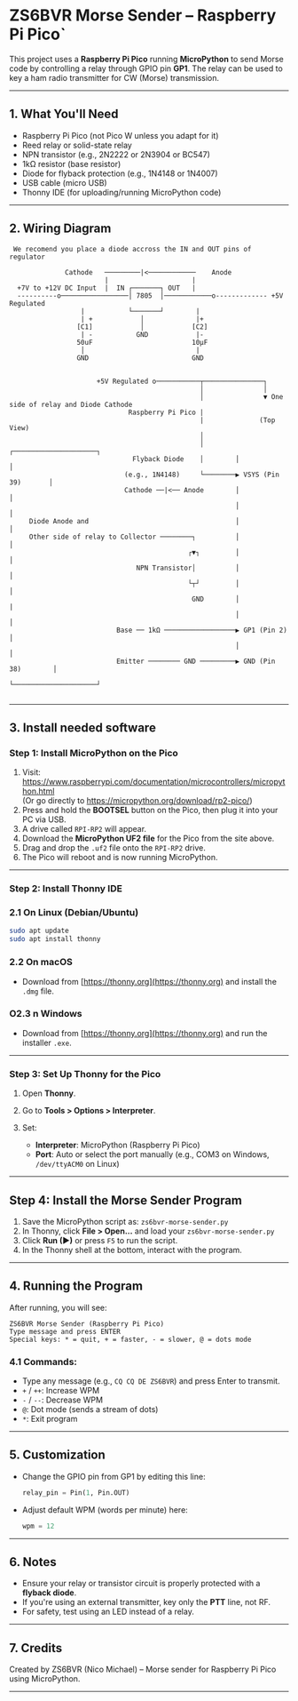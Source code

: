 # ZS6BVR Morse Sender – Raspberry Pi Pico`



This project uses a **Raspberry Pi Pico** running **MicroPython** to send Morse code by controlling a relay through GPIO pin **GP1**. The relay can be used to key a ham radio transmitter for CW (Morse) transmission.

---

## 1. What You'll Need

- Raspberry Pi Pico (not Pico W unless you adapt for it)
- Reed relay or solid-state relay
- NPN transistor (e.g., 2N2222 or 2N3904 or BC547)
- 1kΩ resistor (base resistor)
- Diode for flyback protection (e.g., 1N4148 or 1N4007)
- USB cable (micro USB)
- Thonny IDE (for uploading/running MicroPython code)

---

## 2. Wiring Diagram

```
 We recomend you place a diode accross the IN and OUT pins of regulator
       
              Cathode   ─────────|<────────────    Anode
                        |                     |
  +7V to +12V DC Input  |  IN ┌───────┐ OUT   |
  ----------o─────────────────│ 7805  │────────────o------------- +5V Regulated
                  |           └───────┘        |
                  | +            │             |+
                 [C1]            │            [C2]
                  | -           GND            |-
                 50uF                         10µF
                  │                            |
                 GND                          GND
                               
                                             
                      +5V Regulated o───────────┬───────────────┐
                                                │               │
                                                │               ▼ One side of relay and Diode Cathode
                              Raspberry Pi Pico |
                                                |              (Top View)
                                                │
                                                │        ┌─────────────────────┐
                               Flyback Diode    │        │                     │
                             (e.g., 1N4148)     └────────▶ VSYS (Pin 39)       │
                             Cathode ──|<── Anode        │                     │
                                                         │                     │
     Diode Anode and                                     │                     │
     Other side of relay to Collector ────────┐          │                     │
                                             ┌▼┐         │                     │
                                NPN Transistor│          │                     │
                                             └┬┘         │                     │
                                              GND        │                     | 
                                                         │                     │
                           Base ── 1kΩ ──────────────────▶ GP1 (Pin 2)         │
                                                         │                     │
                           Emitter ──────── GND ─────────▶ GND (Pin 38)        │
                                                         └─────────────────────┘


```

---
## 3. Install needed software
### Step 1: Install MicroPython on the Pico

1. Visit: https://www.raspberrypi.com/documentation/microcontrollers/micropython.html  
   (Or go directly to https://micropython.org/download/rp2-pico/)
2. Press and hold the **BOOTSEL** button on the Pico, then plug it into your PC via USB.
3. A drive called `RPI-RP2` will appear.
4. Download the **MicroPython UF2 file** for the Pico from the site above.
5. Drag and drop the `.uf2` file onto the `RPI-RP2` drive.
6. The Pico will reboot and is now running MicroPython.

---

### Step 2: Install Thonny IDE

### 2.1 On Linux (Debian/Ubuntu)
```bash
sudo apt update
sudo apt install thonny
```

### 2.2 On macOS

* Download from [https://thonny.org](https://thonny.org) and install the `.dmg` file.

### O2.3 n Windows

* Download from [https://thonny.org](https://thonny.org) and run the installer `.exe`.

---

### Step 3: Set Up Thonny for the Pico

1. Open **Thonny**.
2. Go to **Tools > Options > Interpreter**.
3. Set:

   * **Interpreter**: MicroPython (Raspberry Pi Pico)
   * **Port**: Auto or select the port manually (e.g., COM3 on Windows, `/dev/ttyACM0` on Linux)

---

## Step 4: Install the Morse Sender Program

1. Save the MicroPython script as: `zs6bvr-morse-sender.py`
2. In Thonny, click **File > Open...** and load your `zs6bvr-morse-sender.py`
3. Click **Run (▶)** or press `F5` to run the script.
4. In the Thonny shell at the bottom, interact with the program.

---

##  4. Running the Program

After running, you will see:

```
ZS6BVR Morse Sender (Raspberry Pi Pico)
Type message and press ENTER
Special keys: * = quit, + = faster, - = slower, @ = dots mode
```

### 4.1 Commands:

* Type any message (e.g., `CQ CQ DE ZS6BVR`) and press Enter to transmit.
* `+` / `++`: Increase WPM
* `-` / `--`: Decrease WPM
* `@`: Dot mode (sends a stream of dots)
* `*`: Exit program

---

## 5. Customization

* Change the GPIO pin from GP1 by editing this line:

  ```python
  relay_pin = Pin(1, Pin.OUT)
  ```
* Adjust default WPM (words per minute) here:

  ```python
  wpm = 12
  ```

---

## 6. Notes

* Ensure your relay or transistor circuit is properly protected with a **flyback diode**.
* If you're using an external transmitter, key only the **PTT** line, not RF.
* For safety, test using an LED instead of a relay.

---

## 7. Credits

Created by ZS6BVR (Nico Michael) – Morse sender for Raspberry Pi Pico using MicroPython.

---

